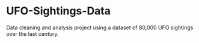 # UFO-Sightings-Data
Data cleaning and analysis project using a dataset of 80,000 UFO sightings over the last century.
